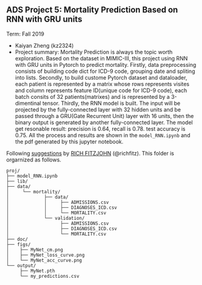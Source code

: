 ## ADS Project 5: Mortality Prediction Based on RNN with GRU units

Term: Fall 2019

+ Kaiyan Zheng (kz2324)
+ Project summary: Mortality Prediction is always the topic worth exploration. Based on the dataset in MIMIC-III, this project using RNN with GRU units in Pytorch to predict mortality. Firstly, data preprocessing consists of building code dict for ICD-9 code, grouping date and spliting into lists. Secondly, to build custome Pytorch dataset and dataloader, each patient is represented by a matrix whose rows represents visites and column represents feature ID(unique code for ICD-9 code), each batch consits of 32 patients(matrixes) and is represented by a 3-dimentinal tensor. Thirdly, the RNN model is built. The input will be projected by the fully-connected layer with 32 hidden units and be passed through a GRU(Gate Recurrent Unit) layer with 16 units, then the binary output is generated by another fully-connected layer. The model get resonable result: precision is 0.64, recall is 0.78. test accuracy is 0.75. All the process and results are shown in the `model_RNN.ipynb` and the pdf generated by this jupyter notebook.
	
Following [suggestions](http://nicercode.github.io/blog/2013-04-05-projects/) by [RICH FITZJOHN](http://nicercode.github.io/about/#Team) (@richfitz). This folder is orgarnized as follows.

```
proj/
├── model_RNN.ipynb
├── lib/
├── data/
│     └── mortality/
│             ├── data/
│     	      │     ├── ADMISSIONS.csv
│             │     ├── DIAGNOSES_ICD.csv
│     	      │     └── MORTALITY.csv
│     	      └── validation/
│     	            ├── ADMISSIONS.csv
│     	      	    ├── DIAGNOSES_ICD.csv
│     	            └── MORTALITY.csv
├── doc/
├── figs/
│    ├── MyNet_cm.png
│    ├── MyNet_loss_curve.png   
│    └── MyNet_acc_curve.png
└── output/
     ├── MyNet.pth
     └── my_predictions.csv
```
